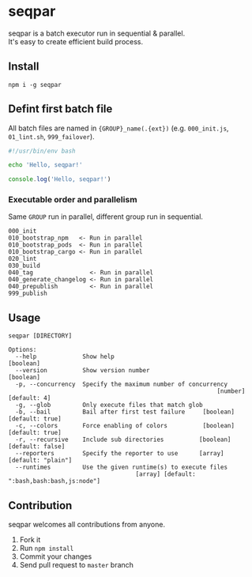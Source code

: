 # seqpar
seqpar is a batch executor run in sequential &amp; parallel.  
It's easy to create efficient build process.

## Install
```
npm i -g seqpar
```

## Defint first batch file
All batch files are named in `{GROUP}_name(.{ext})` (e.g. `000_init.js`, `01_lint.sh`, `999_failover`).

```sh
#!/usr/bin/env bash

echo 'Hello, seqpar!'
```

```js
console.log('Hello, seqpar!')
```

### Executable order and parallelism
Same `GROUP` run in parallel, different group run in sequential.

```
000_init
010_bootstrap_npm   <- Run in parallel
010_bootstrap_pods  <- Run in parallel
010_bootstrap_cargo <- Run in parallel
020_lint
030_build
040_tag                <- Run in parallel
040_generate_changelog <- Run in parallel
040_prepublish         <- Run in parallel
999_publish
```

## Usage
```
seqpar [DIRECTORY]

Options:
  --help             Show help                                         [boolean]
  --version          Show version number                               [boolean]
  -p, --concurrency  Specify the maximum number of concurrency
                                                           [number] [default: 4]
  -g, --glob         Only execute files that match glob
  -b, --bail         Bail after first test failure     [boolean] [default: true]
  -c, --colors       Force enabling of colors          [boolean] [default: true]
  -r, --recursive    Include sub directories          [boolean] [default: false]
  --reporters        Specify the reporter to use      [array] [default: "plain"]
  --runtimes         Use the given runtime(s) to execute files
                                    [array] [default: ":bash,bash:bash,js:node"]
```

## Contribution
seqpar welcomes all contributions from anyone.

1. Fork it
1. Run `npm install`
1. Commit your changes
1. Send pull request to `master` branch
